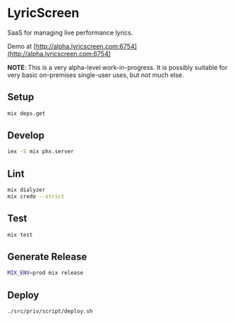 # LyricScreen

SaaS for managing live performance lyrics.

Demo at [http://alpha.lyricscreen.com:6754](http://alpha.lyricscreen.com:6754)

**NOTE**: This is a very alpha-level work-in-progress. It is possibly suitable for very basic on-premises single-user uses, but not much else.

## Setup

```bash
mix deps.get
```

## Develop

```bash
iex -S mix phx.server
```

## Lint

```bash
mix dialyzer
mix credo --strict
```

## Test

```bash
mix test
```

## Generate Release

```bash
MIX_ENV=prod mix release
```

## Deploy

```
./src/priv/script/deploy.sh
```
